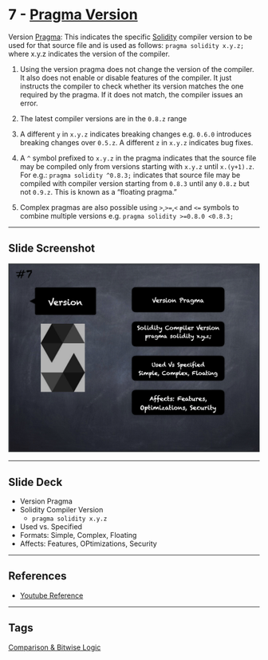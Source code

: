 # 7 - [Pragma Version](Pragma%20Version.md)
Version [Pragma](Pragma.md): This indicates the specific [Solidity](Solidity.md) compiler version to be used for that source file and is used as follows: `pragma solidity x.y.z;` where x.y.z indicates the version of the compiler.
    
1. Using the version pragma does not change the version of the compiler. It also does not enable or disable features of the compiler. It just instructs the compiler to check whether its version matches the one required by the pragma. If it does not match, the compiler issues an error.

2. The latest compiler versions are in the `0.8.z` range

3. A different `y` in `x.y.z` indicates breaking changes e.g. `0.6.0` introduces breaking changes over `0.5.z`. A different `z` in `x.y.z` indicates bug fixes.

4. A `^` symbol prefixed to `x.y.z` in the pragma indicates that the source file may be compiled only from versions starting with `x.y.z` until `x.(y+1).z`. For e.g.: `pragma solidity ^0.8.3;` indicates that source file may be compiled with compiler version starting from `0.8.3` until any `0.8.z` but not `0.9.z`. This is known as a “floating pragma.”

1. Complex pragmas are also possible using `>`,`>=`,`<` and `<=` symbols to combine multiple versions e.g. `pragma solidity >=0.8.0 <0.8.3;`

___
## Slide Screenshot
![007.png](../../images/2.Solidity%20101/007.png)
___
## Slide Deck
- Version Pragma
- Solidity Compiler Version
	- `pragma solidity x.y.z`
- Used vs. Specified
- Formats: Simple, Complex, Floating
- Affects: Features, OPtimizations, Security
___
## References
- [Youtube Reference](https://youtu.be/5eLqFac5Tkg?t=610)
___
## Tags
[Comparison & Bitwise Logic](../1.%20Ethereum101/Comparison%20&%20Bitwise%20Logic.md)